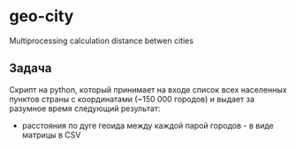 # geo-city
Multiprocessing calculation distance betwen cities


## Задача

Скрипт на python, который принимает на входе список всех населенных пунктов страны с координатами 
(~150 000 городов) и выдает за разумное время следующий результат:
 - расстояния по дуге геоида между каждой парой городов - в виде матрицы в CSV

